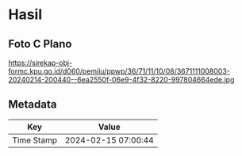 # Hasil

## Foto C Plano

https://sirekap-obj-formc.kpu.go.id/d060/pemilu/ppwp/36/71/11/10/08/3671111008003-20240214-200440--6ea2550f-06e9-4f32-8220-997804664ede.jpg


## Metadata

| Key        | Value               |
| ---------- | ------------------- |
| Time Stamp | 2024-02-15 07:00:44 |




